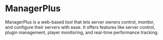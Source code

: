 # ManagerPlus
ManagerPlus is a web-based tool that lets server owners control, monitor, and configure their servers with ease. It offers features like server control, plugin management, player monitoring, and real-time performance tracking.
